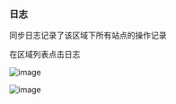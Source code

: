 ### 日志

同步日志记录了该区域下所有站点的操作记录

在区域列表点击日志

![image](https://user-images.githubusercontent.com/90588289/133737419-732a162b-f598-4523-bb50-5b4483a8f830.png)

![image](https://user-images.githubusercontent.com/90588289/133737425-7e2e7fae-a2f4-48eb-af2f-f76e27a2f29b.png)
